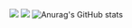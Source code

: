 ![](http://github-profile-summary-cards.vercel.app/api/cards/repos-per-language?username=SyoInoue&theme=react)
![](http://github-profile-summary-cards.vercel.app/api/cards/stats?username=SyoInoue&theme=react)
![Anurag's GitHub stats](https://github-readme-stats.vercel.app/apiusername=syoinoue&show_icons=true&theme=★★★)


<!---
SyoInoue/SyoInoue is a ✨ special ✨ repository because its `README.md` (this file) appears on your GitHub profile.
You can click the Preview link to take a look at your changes.
--->
